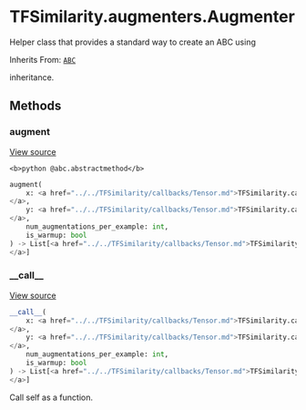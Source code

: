 # TFSimilarity.augmenters.Augmenter





Helper class that provides a standard way to create an ABC using

Inherits From: [`ABC`](../../TFSimilarity/distances/ABC.md)
<!-- Placeholder for "Used in" -->
inheritance.

## Methods

<h3 id="augment">augment</h3>

<a target="_blank" href="https://github.com/tensorflow/similarity/blob/master/tensorflow_similarity/augmenters/augmenter.py#L23-L26">View source</a>

``<b>python
@abc.abstractmethod</b>``

```python
augment(
    x: <a href="../../TFSimilarity/callbacks/Tensor.md">TFSimilarity.callbacks.Tensor```
</a>,
    y: <a href="../../TFSimilarity/callbacks/Tensor.md">TFSimilarity.callbacks.Tensor```
</a>,
    num_augmentations_per_example: int,
    is_warmup: bool
) -> List[<a href="../../TFSimilarity/callbacks/Tensor.md">TFSimilarity.callbacks.Tensor```
</a>]
```





<h3 id="__call__">__call__</h3>

<a target="_blank" href="https://github.com/tensorflow/similarity/blob/master/tensorflow_similarity/augmenters/augmenter.py#L28-L31">View source</a>

```python
__call__(
    x: <a href="../../TFSimilarity/callbacks/Tensor.md">TFSimilarity.callbacks.Tensor```
</a>,
    y: <a href="../../TFSimilarity/callbacks/Tensor.md">TFSimilarity.callbacks.Tensor```
</a>,
    num_augmentations_per_example: int,
    is_warmup: bool
) -> List[<a href="../../TFSimilarity/callbacks/Tensor.md">TFSimilarity.callbacks.Tensor```
</a>]
```


Call self as a function.




